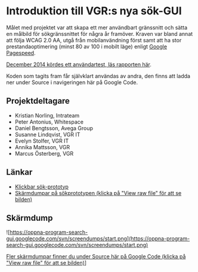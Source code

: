 # Introduktion till VGR:s nya sök-GUI #
Målet med projektet var att skapa ett mer användbart gränssnitt och sätta en målbild för sökgränssnittet för några år framöver. Kraven var bland annat att följa WCAG 2.0 AA, utgå från mobilanvändning först samt att ha stor prestandaoptimering (minst 80 av 100 i mobilt läge) enligt [Google Pagespeed](https://developers.google.com/speed/pagespeed/insights/).

[December 2014 kördes ett användartest, läs rapporten här](https://code.google.com/p/oppna-program-search-gui/wiki/AnvandarTest).

Koden som tagits fram får självklart användas av andra, den finns att ladda ner under Source i navigeringen här på Google Code.

## Projektdeltagare ##
  * Kristian Norling, Intrateam
  * Peter Antonius, Whitespace
  * Daniel Bengtsson, Avega Group
  * Susanne Lindqvist, VGR IT
  * Evelyn Stolfer, VGR IT
  * Annika Mattsson, VGR
  * Marcus Österberg, VGR

## Länkar ##
  * [Klickbar sök-prototyp](http://vgr.dev.whitespace.se)
  * [Skärmdumpar på sökprototypen (klicka på "View raw file" för att se bilden)](https://code.google.com/p/oppna-program-search-gui/source/browse/#svn%2Fscreendumps)

## Skärmdump ##
![https://oppna-program-search-gui.googlecode.com/svn/screendumps/start.png](https://oppna-program-search-gui.googlecode.com/svn/screendumps/start.png)

[Fler skärmdumpar finner du under Source här på Google Code  (klicka på "View raw file" för att se bilden)](https://code.google.com/p/oppna-program-search-gui/source/browse/#svn%2Fscreendumps)]